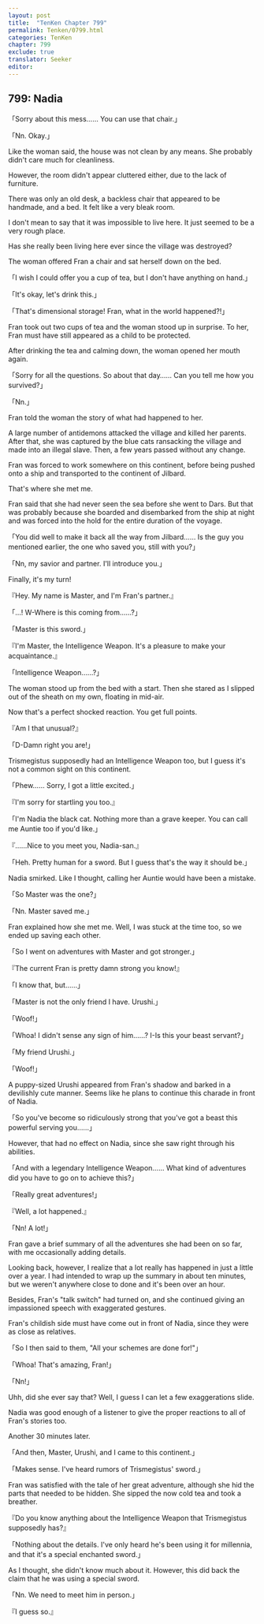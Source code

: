 ```yaml
---
layout: post
title:  "TenKen Chapter 799"
permalink: Tenken/0799.html
categories: TenKen
chapter: 799
exclude: true
translator: Seeker
editor: 
---
```

<h2 id="ch799">799: Nadia</h2>

「Sorry about this mess…… You can use that chair.」

「Nn. Okay.」

Like the woman said, the house was not clean by any means. She probably didn't care much for cleanliness.

However, the room didn't appear cluttered either, due to the lack of furniture.

There was only an old desk, a backless chair that appeared to be handmade, and a bed. It felt like a very bleak room.

I don't mean to say that it was impossible to live here. It just seemed to be a very rough place.

Has she really been living here ever since the village was destroyed?

The woman offered Fran a chair and sat herself down on the bed.

「I wish I could offer you a cup of tea, but I don't have anything on hand.」

「It's okay, let's drink this.」

「That's dimensional storage! Fran, what in the world happened?!」

Fran took out two cups of tea and the woman stood up in surprise. To her, Fran must have still appeared as a child to be protected.

After drinking the tea and calming down, the woman opened her mouth again.

「Sorry for all the questions. So about that day…… Can you tell me how you survived?」

「Nn.」

Fran told the woman the story of what had happened to her.

A large number of antidemons attacked the village and killed her parents. After that, she was captured by the blue cats ransacking the village and made into an illegal slave. Then, a few years passed without any change.

Fran was forced to work somewhere on this continent, before being pushed onto a ship and transported to the continent of Jilbard.

That's where she met me.

Fran said that she had never seen the sea before she went to Dars. But that was probably because she boarded and disembarked from the ship at night and was forced into the hold for the entire duration of the voyage.

「You did well to make it back all the way from Jilbard…… Is the guy you mentioned earlier, the one who saved you, still with you?」

「Nn, my savior and partner. I'll introduce you.」

Finally, it's my turn!

『Hey. My name is Master, and I'm Fran's partner.』

「…! W-Where is this coming from……?」

「Master is this sword.」

『I'm Master, the Intelligence Weapon. It's a pleasure to make your acquaintance.』

「Intelligence Weapon……?」

The woman stood up from the bed with a start. Then she stared as I slipped out of the sheath on my own, floating in mid-air.

Now that's a perfect shocked reaction. You get full points.

『Am I that unusual?』

「D-Damn right you are!」

Trismegistus supposedly had an Intelligence Weapon too, but I guess it's not a common sight on this continent.

「Phew…… Sorry, I got a little excited.」

『I'm sorry for startling you too.』

「I'm Nadia the black cat. Nothing more than a grave keeper. You can call me Auntie too if you'd like.」

『……Nice to you meet you, Nadia-san.』

「Heh. Pretty human for a sword. But I guess that's the way it should be.」

Nadia smirked. Like I thought, calling her Auntie would have been a mistake.

「So Master was the one?」

「Nn. Master saved me.」

Fran explained how she met me. Well, I was stuck at the time too, so we ended up saving each other.

「So I went on adventures with Master and got stronger.」

『The current Fran is pretty damn strong you know!』

「I know that, but……」

「Master is not the only friend I have. Urushi.」

「Woof!」

「Whoa! I didn't sense any sign of him……? I-Is this your beast servant?」

「My friend Urushi.」

「Woof!」

A puppy-sized Urushi appeared from Fran's shadow and barked in a devilishly cute manner. Seems like he plans to continue this charade in front of Nadia.

「So you've become so ridiculously strong that you've got a beast this powerful serving you……」

However, that had no effect on Nadia, since she saw right through his abilities.

「And with a legendary Intelligence Weapon…… What kind of adventures did you have to go on to achieve this?」

「Really great adventures!」

『Well, a lot happened.』

「Nn! A lot!」

Fran gave a brief summary of all the adventures she had been on so far, with me occasionally adding details.

Looking back, however, I realize that a lot really has happened in just a little over a year. I had intended to wrap up the summary in about ten minutes, but we weren't anywhere close to done and it's been over an hour.

Besides, Fran's "talk switch" had turned on, and she continued giving an impassioned speech with exaggerated gestures.

Fran's childish side must have come out in front of Nadia, since they were as close as relatives.

「So I then said to them, "All your schemes are done for!"」

「Whoa! That's amazing, Fran!」

「Nn!」

Uhh, did she ever say that? Well, I guess I can let a few exaggerations slide.

Nadia was good enough of a listener to give the proper reactions to all of Fran's stories too.

Another 30 minutes later.

「And then, Master, Urushi, and I came to this continent.」

「Makes sense. I've heard rumors of Trismegistus' sword.」

Fran was satisfied with the tale of her great adventure, although she hid the parts that needed to be hidden. She sipped the now cold tea and took a breather.

『Do you know anything about the Intelligence Weapon that Trismegistus supposedly has?』

「Nothing about the details. I've only heard he's been using it for millennia, and that it's a special enchanted sword.」

As I thought, she didn't know much about it. However, this did back the claim that he was using a special sword.

「Nn. We need to meet him in person.」

『I guess so.』



